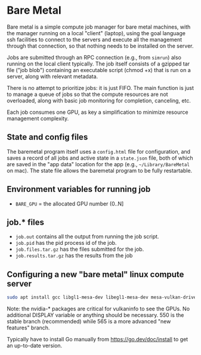# Bare Metal

Bare metal is a simple compute job manager for bare metal machines, with the manager running on a local "client" (laptop), using the goal language ssh facilities to connect to the servers and execute all the management through that connection, so that nothing needs to be installed on the server.

Jobs are submitted through an RPC connection (e.g., from `simrun`) also running on the local client typically.  The job itself consists of a gzipped tar file ("job blob") containing an executable script (chmod +x) that is run on a server, along with relevant metadata.

There is no attempt to prioritize jobs: it is just FIFO. The main function is just to manage a queue of jobs so that the compute resources are not overloaded, along with basic job monitoring for completion, canceling, etc.

Each job consumes one GPU, as key a simplification to minimize resource management complexity.

## State and config files

The baremetal program itself uses a `config.html` file for configuration, and saves a record of all jobs and active state in a `state.json` file, both of which are saved in the "app data" location for the app (e.g., `~/Library/BareMetal` on mac). The state file allows the baremetal program to be fully restartable.

## Environment variables for running job

* `BARE_GPU` = the allocated GPU number (0..N]

## job.* files

* `job.out` contains all the output from running the job script.
* `job.pid` has the pid process id of the job.
* `job.files.tar.gz` has the files submitted for the job.
* `job.results.tar.gz` has the results from the job

## Configuring a new "bare metal" linux compute server

```sh
sudo apt install gcc libgl1-mesa-dev libegl1-mesa-dev mesa-vulkan-drivers xorg-dev vulkan-tools nvidia-driver-550-server nvidia-utils-550-server
```

Note: the nvidia-* packages are critical for vulkaninfo to see the GPUs. No additional DISPLAY variable or anything should be necessary. 550 is the stable branch (recommended) while 565 is a more advanced "new features" branch.

Typically have to install Go manually from https://go.dev/doc/install to get an up-to-date version.

